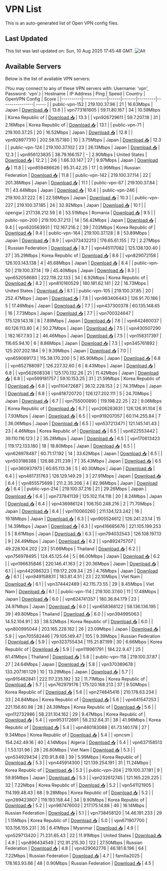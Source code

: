 # VPN List

This is an auto-generated list of Open VPN config files.

## Last Updated

This list was last updated on: Sun, 10 Aug 2025 17:45:48 GMT.
![Alt](https://repobeats.axiom.co/api/embed/186b98318ef1479477931607c1ad7d823f12451f.svg "Repobeats analytics image")

## Available Servers

Below is the list of available VPN servers:

(You may connect to any of these VPN servers with: Username: 'vpn', Password: 'vpn'.)
| Hostname | IP Address | Ping | Speed | Country | OpenVPN Config | Score |
|----------|------------|------|-------|---------|----------------| ----- |
| public-vpn-152 | 219.100.37.96 | 21 | 16.63Mbps | Japan | [Download 📥](./configs/server_0_JP.ovpn) | 13.6 |
| vpn773181605 | 59.11.80.167 | 34 | 10.59Mbps | Korea Republic of | [Download 📥](./configs/server_1_KR.ovpn) | 13.3 |
| vpn926729611 | 59.7.207.18 | 31 | 2.16Mbps | Korea Republic of | [Download 📥](./configs/server_2_KR.ovpn) | 13.1 |
| public-vpn-71 | 219.100.37.25 | 20 | 16.52Mbps | Japan | [Download 📥](./configs/server_3_JP.ovpn) | 12.8 |
| vpn928977310 | 202.58.157.180 | 10 | 3.75Mbps | Japan | [Download 📥](./configs/server_4_JP.ovpn) | 12.3 |
| public-vpn-124 | 219.100.37.102 | 23 | 26.13Mbps | Japan | [Download 📥](./configs/server_5_JP.ovpn) | 12.3 |
| vpn956123835 | 38.79.166.157 | - | 2.90Mbps | United States | [Download 📥](./configs/server_6_US.ovpn) | 12.2 |
| 2i6 | 1.66.33.147 | 27 | 9.97Mbps | Japan | [Download 📥](./configs/server_7_JP.ovpn) | 11.8 |
| vpn859486626 | 95.31.42.25 | 17 | 0.99Mbps | Russian Federation | [Download 📥](./configs/server_8_RU.ovpn) | 11.8 |
| public-vpn-142 | 219.100.37.114 | 22 | 201.38Mbps | Japan | [Download 📥](./configs/server_9_JP.ovpn) | 11.1 |
| public-vpn-67 | 219.100.37.84 | 11 | 43.44Mbps | Japan | [Download 📥](./configs/server_10_JP.ovpn) | 10.4 |
| public-vpn-246 | 219.100.37.222 | 8 | 22.58Mbps | Japan | [Download 📥](./configs/server_11_JP.ovpn) | 10.3 |
| public-vpn-227 | 219.100.37.185 | 24 | 32.92Mbps | Japan | [Download 📥](./configs/server_12_JP.ovpn) | 10.1 |
| opengw | 217.138.212.59 | 6 | 53.51Mbps | Romania | [Download 📥](./configs/server_13_RO.ovpn) | 9.5 |
| public-vpn-200 | 219.100.37.213 | 14 | 56.42Mbps | Japan | [Download 📥](./configs/server_14_JP.ovpn) | 9.4 |
| vpn620563931 | 112.167.216.2 | 39 | 7.02Mbps | Korea Republic of | [Download 📥](./configs/server_15_KR.ovpn) | 9.4 |
| public-vpn-164 | 219.100.37.128 | 8 | 53.89Mbps | Japan | [Download 📥](./configs/server_16_JP.ovpn) | 8.9 |
| vpn373432213 | 176.65.61.155 | 72 | 2.27Mbps | Russian Federation | [Download 📥](./configs/server_17_RU.ovpn) | 8.7 |
| vpn445117082 | 125.138.130.40 | 27 | 35.29Mbps | Korea Republic of | [Download 📥](./configs/server_18_KR.ovpn) | 8.6 |
| vpn829072158 | 126.103.143.138 | 4 | 45.68Mbps | Japan | [Download 📥](./configs/server_19_JP.ovpn) | 8.4 |
| public-vpn-50 | 219.100.37.14 | 19 | 45.40Mbps | Japan | [Download 📥](./configs/server_20_JP.ovpn) | 8.3 |
| vpn652058680 | 222.118.22.133 | 34 | 6.92Mbps | Korea Republic of | [Download 📥](./configs/server_21_KR.ovpn) | 8.2 |
| vpn810160529 | 180.181.62.141 | 22 | 16.73Mbps | United States | [Download 📥](./configs/server_22_US.ovpn) | 8.1 |
| public-vpn-105 | 219.100.37.85 | 20 | 252.47Mbps | Japan | [Download 📥](./configs/server_23_JP.ovpn) | 7.8 |
| vpn983406443 | 126.91.70.186 | 5 | 17.46Mbps | Japan | [Download 📥](./configs/server_24_JP.ovpn) | 7.7 |
| vpn437300378 | 60.135.148.65 | 16 | 7.73Mbps | Japan | [Download 📥](./configs/server_25_JP.ovpn) | 7.7 |
| vpn700324647 | 175.129.143.18 | 8 | 7.89Mbps | Japan | [Download 📥](./configs/server_26_JP.ovpn) | 7.6 |
| vpn642460037 | 60.126.113.80 | 4 | 50.27Mbps | Japan | [Download 📥](./configs/server_27_JP.ovpn) | 7.5 |
| vpn430507290 | 182.167.7.93 | 2 | 46.46Mbps | Japan | [Download 📥](./configs/server_28_JP.ovpn) | 7.5 |
| vpn158317397 | 116.65.94.10 | 6 | 8.86Mbps | Japan | [Download 📥](./configs/server_29_JP.ovpn) | 7.3 |
| vpn345761892 | 125.207.202.184 | 9 | 9.39Mbps | Japan | [Download 📥](./configs/server_30_JP.ovpn) | 7.0 |
| vpn659069173 | 115.38.170.200 | 5 | 85.90Mbps | Japan | [Download 📥](./configs/server_31_JP.ovpn) | 6.8 |
| vpn652788097 | 126.227.32.60 | 6 | 8.43Mbps | Japan | [Download 📥](./configs/server_32_JP.ovpn) | 6.8 |
| vpn562608338 | 125.170.132.26 | 21 | 11.42Mbps | Japan | [Download 📥](./configs/server_33_JP.ovpn) | 6.8 |
| vpn599181757 | 59.10.153.25 | 31 | 21.59Mbps | Korea Republic of | [Download 📥](./configs/server_34_KR.ovpn) | 6.8 |
| vpn110472687 | 36.12.228.153 | 2 | 74.31Mbps | Japan | [Download 📥](./configs/server_35_JP.ovpn) | 6.8 |
| vpn818720720 | 126.127.202.111 | 5 | 24.70Mbps | Japan | [Download 📥](./configs/server_36_JP.ovpn) | 6.7 |
| vpn755000890 | 119.198.22.25 | 22 | 9.06Mbps | Korea Republic of | [Download 📥](./configs/server_37_KR.ovpn) | 6.7 |
| vpn206283631 | 126.126.91.104 | 6 | 7.93Mbps | Japan | [Download 📥](./configs/server_38_JP.ovpn) | 6.5 |
| vpn919207057 | 60.114.255.84 | 7 | 36.06Mbps | Japan | [Download 📥](./configs/server_39_JP.ovpn) | 6.5 |
| vpn537213471 | 121.145.141.43 | 23 | 4.46Mbps | Korea Republic of | [Download 📥](./configs/server_40_KR.ovpn) | 6.5 |
| vpn622553442 | 39.110.116.123 | 2 | 35.28Mbps | Japan | [Download 📥](./configs/server_41_JP.ovpn) | 6.5 |
| vpn170613423 | 119.172.133.180 | 18 | 18.80Mbps | Japan | [Download 📥](./configs/server_42_JP.ovpn) | 6.5 |
| vpn626978487 | 60.71.17.192 | 14 | 33.62Mbps | Japan | [Download 📥](./configs/server_43_JP.ovpn) | 6.5 |
| vpn503186388 | 126.88.211.239 | 7 | 35.43Mbps | Japan | [Download 📥](./configs/server_44_JP.ovpn) | 6.5 |
| vpn360937973 | 60.65.113.36 | 5 | 40.30Mbps | Japan | [Download 📥](./configs/server_45_JP.ovpn) | 6.4 |
| vpn481731763 | 126.129.149.29 | 3 | 27.91Mbps | Japan | [Download 📥](./configs/server_46_JP.ovpn) | 6.4 |
| vpn855575699 | 211.2.35.206 | 4 | 82.96Mbps | Japan | [Download 📥](./configs/server_47_JP.ovpn) | 6.4 |
| public-vpn-214 | 219.100.37.216 | 21 | 29.26Mbps | Japan | [Download 📥](./configs/server_48_JP.ovpn) | 6.4 |
| vpn737841139 | 125.102.114.118 | 20 | 8.24Mbps | Japan | [Download 📥](./configs/server_49_JP.ovpn) | 6.4 |
| vpn436986124 | 106.150.248.216 | 2 | 71.70Mbps | Japan | [Download 📥](./configs/server_50_JP.ovpn) | 6.4 |
| vpn110060260 | 211.134.123.242 | 16 | 19.18Mbps | Japan | [Download 📥](./configs/server_51_JP.ovpn) | 6.3 |
| vpn905524612 | 126.241.23.14 | 15 | 14.39Mbps | Japan | [Download 📥](./configs/server_52_JP.ovpn) | 6.3 |
| vpn416685676 | 221.105.199.253 | 5 | 8.61Mbps | Japan | [Download 📥](./configs/server_53_JP.ovpn) | 6.3 |
| vpn794032543 | 126.108.197.13 | 9 | 24.49Mbps | Japan | [Download 📥](./configs/server_54_JP.ovpn) | 6.2 |
| vpn892475707 | 49.228.104.202 | 23 | 51.66Mbps | Thailand | [Download 📥](./configs/server_55_TH.ovpn) | 6.2 |
| vpn756978495 | 124.45.125.44 | 5 | 86.00Mbps | Japan | [Download 📥](./configs/server_56_JP.ovpn) | 6.2 |
| vpn196635846 | 220.146.41.163 | 2 | 20.36Mbps | Japan | [Download 📥](./configs/server_57_JP.ovpn) | 6.1 |
| vpn442086323 | 119.172.209.34 | 25 | 4.76Mbps | Japan | [Download 📥](./configs/server_58_JP.ovpn) | 6.1 |
| vpn949158831 | 183.81.4.51 | 23 | 22.10Mbps | Viet Nam | [Download 📥](./configs/server_59_VN.ovpn) | 6.1 |
| vpn374442489 | 42.115.73.55 | 29 | 8.45Mbps | Viet Nam | [Download 📥](./configs/server_60_VN.ovpn) | 6.1 |
| public-vpn-114 | 219.100.37.60 | 11 | 17.48Mbps | Japan | [Download 📥](./configs/server_61_JP.ovpn) | 6.0 |
| vpn624741357 | 180.36.84.179 | 23 | 24.97Mbps | Japan | [Download 📥](./configs/server_62_JP.ovpn) | 6.0 |
| vpn658368122 | 58.136.136.195 | 39 | 49.80Mbps | Thailand | [Download 📥](./configs/server_63_TH.ovpn) | 6.0 |
| vpn394995063 | 14.52.104.91 | 33 | 38.52Mbps | Korea Republic of | [Download 📥](./configs/server_64_KR.ovpn) | 6.0 |
| vpn800995044 | 203.165.228.182 | 26 | 23.09Mbps | Japan | [Download 📥](./configs/server_65_JP.ovpn) | 5.9 |
| vpn705582446 | 79.105.149.47 | 105 | 9.39Mbps | Russian Federation | [Download 📥](./configs/server_66_RU.ovpn) | 5.9 |
| vpn323755434 | 115.21.87.199 | 30 | 6.66Mbps | Korea Republic of | [Download 📥](./configs/server_67_KR.ovpn) | 5.9 |
| vpn119961791 | 184.22.9.47 | 25 | 61.41Mbps | Thailand | [Download 📥](./configs/server_68_TH.ovpn) | 5.8 |
| public-vpn-118 | 219.100.37.87 | 27 | 24.64Mbps | Japan | [Download 📥](./configs/server_69_JP.ovpn) | 5.8 |
| vpn370389678 | 133.207.161.129 | 10 | 13.29Mbps | Japan | [Download 📥](./configs/server_70_JP.ovpn) | 5.7 |
| vpn915482841 | 222.117.235.192 | 32 | 11.71Mbps | Korea Republic of | [Download 📥](./configs/server_71_KR.ovpn) | 5.7 |
| vpn762979176 | 175.120.168.213 | 37 | 9.50Mbps | Korea Republic of | [Download 📥](./configs/server_72_KR.ovpn) | 5.6 |
| vpn274845416 | 210.178.63.234 | 33 | 24.84Mbps | Korea Republic of | [Download 📥](./configs/server_73_KR.ovpn) | 5.6 |
| vpn641547253 | 221.156.60.98 | 28 | 24.39Mbps | Korea Republic of | [Download 📥](./configs/server_74_KR.ovpn) | 5.6 |
| vpn112732986 | 58.231.104.162 | 29 | 9.47Mbps | Korea Republic of | [Download 📥](./configs/server_75_KR.ovpn) | 5.4 |
| vpn953172691 | 58.232.84.31 | 38 | 41.96Mbps | Korea Republic of | [Download 📥](./configs/server_76_KR.ovpn) | 5.4 |
| vpn480183088 | 61.73.140.178 | 27 | 9.34Mbps | Korea Republic of | [Download 📥](./configs/server_77_KR.ovpn) | 5.4 |
| vpncsm | 154.242.49.16 | 40 | 4.14Mbps | Algeria | [Download 📥](./configs/server_78_DZ.ovpn) | 5.4 |
| vpn637158513 | 1.53.131.96 | 28 | 26.80Mbps | Viet Nam | [Download 📥](./configs/server_79_VN.ovpn) | 5.3 |
| vpn534929434 | 210.91.8.68 | 39 | 5.99Mbps | Korea Republic of | [Download 📥](./configs/server_80_KR.ovpn) | 5.3 |
| vpn445914300 | 121.139.254.191 | 31 | 11.24Mbps | Korea Republic of | [Download 📥](./configs/server_81_KR.ovpn) | 5.3 |
| public-vpn-204 | 219.100.37.181 | 9 | 59.85Mbps | Japan | [Download 📥](./configs/server_82_JP.ovpn) | 5.3 |
| vpn232612745 | 121.165.229.225 | 32 | 7.22Mbps | Korea Republic of | [Download 📥](./configs/server_83_KR.ovpn) | 5.2 |
| vpn541121905 | 114.199.48.43 | 68 | 9.28Mbps | Korea Republic of | [Download 📥](./configs/server_84_KR.ovpn) | 5.2 |
| vpn289423807 | 119.193.158.44 | 34 | 9.90Mbps | Korea Republic of | [Download 📥](./configs/server_85_KR.ovpn) | 5.2 |
| vpn987476002 | 217.175.14.88 | 46 | 16.14Mbps | Russian Federation | [Download 📥](./configs/server_86_RU.ovpn) | 5.1 |
| vpn738458120 | 14.46.191.233 | 29 | 1.15Mbps | Korea Republic of | [Download 📥](./configs/server_87_KR.ovpn) | 5.0 |
| vpn671907700 | 103.156.155.231 | 35 | 6.41Mbps | Myanmar | [Download 📥](./configs/server_88_MM.ovpn) | 4.9 |
| vpn529713420 | 71.231.65.43 | 22 | 11.91Mbps | United States | [Download 📥](./configs/server_89_US.ovpn) | 4.9 |
| vpn896434549 | 212.91.215.30 | 122 | 27.50Mbps | Russian Federation | [Download 📥](./configs/server_90_RU.ovpn) | 4.8 |
| vpn429062776 | 46.181.6.196 | 64 | 7.22Mbps | Russian Federation | [Download 📥](./configs/server_91_RU.ovpn) | 4.7 |
| familia2025 | 178.163.93.66 | 48 | 0.90Mbps | Russian Federation | [Download 📥](./configs/server_92_RU.ovpn) | 4.5 |
